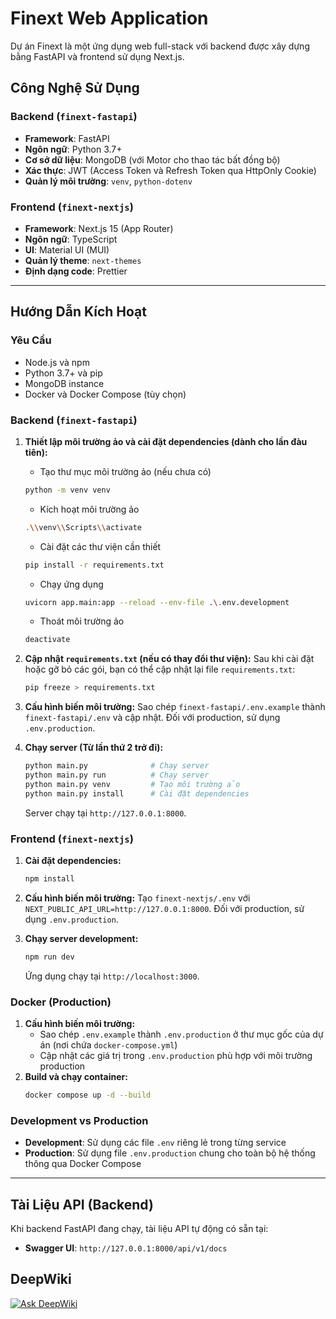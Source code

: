 # Finext Web Application

Dự án Finext là một ứng dụng web full-stack với backend được xây dựng bằng FastAPI và frontend sử dụng Next.js.

## Công Nghệ Sử Dụng

### Backend (`finext-fastapi`)
* **Framework**: FastAPI
* **Ngôn ngữ**: Python 3.7+
* **Cơ sở dữ liệu**: MongoDB (với Motor cho thao tác bất đồng bộ)
* **Xác thực**: JWT (Access Token và Refresh Token qua HttpOnly Cookie)
* **Quản lý môi trường**: `venv`, `python-dotenv`

### Frontend (`finext-nextjs`)
* **Framework**: Next.js 15 (App Router)
* **Ngôn ngữ**: TypeScript
* **UI**: Material UI (MUI)
* **Quản lý theme**: `next-themes`
* **Định dạng code**: Prettier

---
## Hướng Dẫn Kích Hoạt

### Yêu Cầu
* Node.js và npm
* Python 3.7+ và pip
* MongoDB instance
* Docker và Docker Compose (tùy chọn)

### Backend (`finext-fastapi`)
1.  **Thiết lập môi trường ảo và cài đặt dependencies (dành cho lần đàu tiên):**
    - Tạo thư mục môi trường ảo (nếu chưa có)
    ```bash
    python -m venv venv
    ```
    - Kích hoạt môi trường ảo
    ```bash
    .\\venv\\Scripts\\activate
    ```
    - Cài đặt các thư viện cần thiết
    ```bash
    pip install -r requirements.txt
    ```

    - Chạy ứng dụng
    ```bash
    uvicorn app.main:app --reload --env-file .\.env.development
    ```

    - Thoát môi trường ảo
    ```bash
    deactivate
    ```
   
2.  **Cập nhật `requirements.txt` (nếu có thay đổi thư viện):**
    Sau khi cài đặt hoặc gỡ bỏ các gói, bạn có thể cập nhật lại file `requirements.txt`:
    ```bash
    pip freeze > requirements.txt
    ```
   
3.  **Cấu hình biến môi trường:** Sao chép `finext-fastapi/.env.example` thành `finext-fastapi/.env` và cập nhật. Đối với production, sử dụng `.env.production`.

4.  **Chạy server (Từ lần thứ 2 trở đi):**
    ```bash
    python main.py              # Chạy server
    python main.py run          # Chạy server
    python main.py venv         # Tạo môi trường ảo
    python main.py install      # Cài đặt dependencies
    ```

    Server chạy tại `http://127.0.0.1:8000`.

### Frontend (`finext-nextjs`)
1.  **Cài đặt dependencies:**
    ```bash
    npm install
    ```
   
2.  **Cấu hình biến môi trường:** Tạo `finext-nextjs/.env` với `NEXT_PUBLIC_API_URL=http://127.0.0.1:8000`. Đối với production, sử dụng `.env.production`.
3.  **Chạy server development:**
    ```bash
    npm run dev
    ```
   
    Ứng dụng chạy tại `http://localhost:3000`.

### Docker (Production)
1.  **Cấu hình biến môi trường:** 
    - Sao chép `.env.example` thành `.env.production` ở thư mục gốc của dự án (nơi chứa `docker-compose.yml`)
    - Cập nhật các giá trị trong `.env.production` phù hợp với môi trường production
2.  **Build và chạy container:**
    ```bash
    docker compose up -d --build
    ```

### Development vs Production
- **Development**: Sử dụng các file `.env` riêng lẻ trong từng service
- **Production**: Sử dụng file `.env.production` chung cho toàn bộ hệ thống thông qua Docker Compose

---
## Tài Liệu API (Backend)

Khi backend FastAPI đang chạy, tài liệu API tự động có sẵn tại:

* **Swagger UI**: `http://127.0.0.1:8000/api/v1/docs`

## DeepWiki
[![Ask DeepWiki](https://deepwiki.com/badge.svg)](https://deepwiki.com/twan507/finext-web-app)